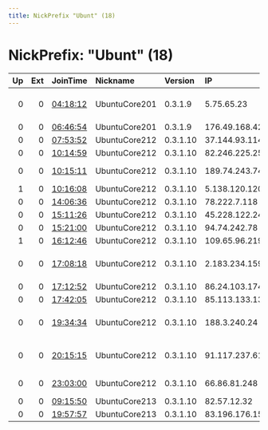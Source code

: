 ```yaml
---
title: NickPrefix "Ubunt" (18)
---
```


# NickPrefix: "Ubunt" (18)

|   Up |   Ext | JoinTime                                                                                            | Nickname      | Version   | IP             | AS                                       | CC   |   ORp |   Dirp | OS    | Contact   |   eFamMembers |
|-----:|------:|:----------------------------------------------------------------------------------------------------|:--------------|:----------|:---------------|:-----------------------------------------|:-----|------:|-------:|:------|:----------|--------------:|
|    0 |     0 | [04:18:12](https://metrics.torproject.org/rs.html#details/E2A0876C58DCE9E742CBC4D3092610BB4572AB24) | UbuntuCore201 | 0.3.1.9   | 5.75.65.23     | Esfahan Telecommunication Company P.J.S  | ir   | 43559 |      0 | Linux | None      |             1 |
|    0 |     0 | [06:46:54](https://metrics.torproject.org/rs.html#details/E5ADF5F8F1A5C1DCA9078E828DCD67BEE376CFF5) | UbuntuCore201 | 0.3.1.9   | 176.49.168.42  | PJSC Rostelecom                          | ru   | 40975 |      0 | Linux | None      |             1 |
|    0 |     0 | [07:53:52](https://metrics.torproject.org/rs.html#details/9D8DA938527C2B03AFE67510F79A151FBE737FCE) | UbuntuCore212 | 0.3.1.10  | 37.144.93.114  | VimpelCom                                | ru   | 37767 |      0 | Linux | None      |             1 |
|    0 |     0 | [10:14:59](https://metrics.torproject.org/rs.html#details/55A0A2E059F6F7FBDC8D20B515338849C9A02347) | UbuntuCore212 | 0.3.1.10  | 82.246.225.252 | Free SAS                                 | fr   | 37977 |      0 | Linux | None      |             1 |
|    0 |     0 | [10:15:11](https://metrics.torproject.org/rs.html#details/436EA34EBD0C42A6AE38872CD06EDF00F907CE1C) | UbuntuCore212 | 0.3.1.10  | 189.74.243.74  | Brasil Telecom S/A - Filial Distrito Fed | br   | 38843 |      0 | Linux | None      |             1 |
|    1 |     0 | [10:16:08](https://metrics.torproject.org/rs.html#details/9F7CF8AA6F73F0260EB56A0D9831969D88D9C9E5) | UbuntuCore212 | 0.3.1.10  | 5.138.120.120  | PJSC Rostelecom                          | ru   | 38169 |      0 | Linux | None      |             1 |
|    0 |     0 | [14:06:36](https://metrics.torproject.org/rs.html#details/BA3229EFC67EA03EB7D828FDCC0C0B9B1414F675) | UbuntuCore212 | 0.3.1.10  | 78.222.7.118   | Free SAS                                 | fr   | 42143 |      0 | Linux | None      |             1 |
|    0 |     0 | [15:11:26](https://metrics.torproject.org/rs.html#details/28E49EB9FA06E9B4FF1CD795A94ED6CCECBCBB2E) | UbuntuCore212 | 0.3.1.10  | 45.228.122.24  | None                                     | None | 34689 |      0 | Linux | None      |             1 |
|    0 |     0 | [15:21:00](https://metrics.torproject.org/rs.html#details/783F5BF458A30551EC3022C7E4D86DBF593D9C9C) | UbuntuCore212 | 0.3.1.10  | 94.74.242.78   | RIO Media a.s.                           | cz   | 43959 |      0 | Linux | None      |             1 |
|    1 |     0 | [16:12:46](https://metrics.torproject.org/rs.html#details/504A80CD812FFE482F72F4F5E45FF19409A06F88) | UbuntuCore212 | 0.3.1.10  | 109.65.96.219  | Bezeq International                      | il   | 45991 |      0 | Linux | None      |             1 |
|    0 |     0 | [17:08:18](https://metrics.torproject.org/rs.html#details/762B9A33F3CC4B8C6A6C236BA96B068AED9F7FB8) | UbuntuCore212 | 0.3.1.10  | 2.183.234.159  | Information Technology Company ITC       | ir   | 39249 |      0 | Linux | None      |             1 |
|    0 |     0 | [17:12:52](https://metrics.torproject.org/rs.html#details/2AD734B24F43692B735680400AA476548AEE6A98) | UbuntuCore212 | 0.3.1.10  | 86.24.103.174  | Virgin Media Limited                     | gb   | 40037 |      0 | Linux | None      |             1 |
|    0 |     0 | [17:42:05](https://metrics.torproject.org/rs.html#details/F11984897F4FE6BDADA2463BBC93229C04C71815) | UbuntuCore212 | 0.3.1.10  | 85.113.133.130 | Intercon JSC                             | ru   | 34221 |      0 | Linux | None      |             1 |
|    0 |     0 | [19:34:34](https://metrics.torproject.org/rs.html#details/83BDB5DD66083AE5CEA9F11CEC1386C78DA33749) | UbuntuCore212 | 0.3.1.10  | 188.3.240.24   | Vodafone Net Iletisim Hizmetleri Anonim  | tr   | 41095 |      0 | Linux | None      |             1 |
|    0 |     0 | [20:15:15](https://metrics.torproject.org/rs.html#details/66EA27C9DA632467BB3A72DC190580C067670EC4) | UbuntuCore212 | 0.3.1.10  | 91.117.237.61  | R Cable y Telecomunicaciones Galicia, S. | es   | 44987 |      0 | Linux | None      |             1 |
|    0 |     0 | [23:03:00](https://metrics.torproject.org/rs.html#details/9E99E2A30351C67CC8BC27B76B9C0165676EA4BC) | UbuntuCore212 | 0.3.1.10  | 66.86.81.248   | CenturyTel Internet Holdings, Inc.       | us   | 45735 |      0 | Linux | None      |             1 |
|    0 |     0 | [09:15:50](https://metrics.torproject.org/rs.html#details/94C96BAD7B033170354B93F1333D1CC83AADF78B) | UbuntuCore213 | 0.3.1.10  | 82.57.12.32    | Telecom Italia                           | it   | 39562 |      0 | Linux | None      |             1 |
|    0 |     0 | [19:57:57](https://metrics.torproject.org/rs.html#details/91DFB2BA03C14D41FAE8000A1CDD05E33D33C4D4) | UbuntuCore213 | 0.3.1.10  | 83.196.176.154 | Orange                                   | fr   | 39685 |      0 | Linux | None      |             1 |
